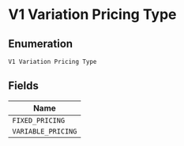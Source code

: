 
# V1 Variation Pricing Type

## Enumeration

`V1 Variation Pricing Type`

## Fields

| Name |
|  --- |
| `FIXED_PRICING` |
| `VARIABLE_PRICING` |


